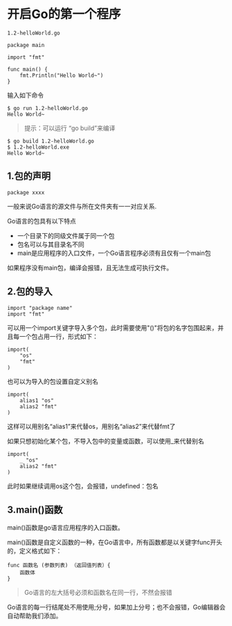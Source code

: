 # 开启Go的第一个程序

`1.2-helloWorld.go`

```
package main

import "fmt"

func main() {
	fmt.Println("Hello World~")
}
```

输入如下命令

```
$ go run 1.2-helloWorld.go
Hello World~
```

> 提示：可以运行 “go build”来编译

```
$ go build 1.2-helloWorld.go
$ 1.2-helloWorld.exe
Hello World~
```



## 1.包的声明

```
package xxxx
```

一般来说Go语言的源文件与所在文件夹有一一对应关系.

Go语言的包具有以下特点

- 一个目录下的同级文件属于同一个包
- 包名可以与其目录名不同
- main是应用程序的入口文件，一个Go语言程序必须有且仅有一个main包

如果程序没有main包，编译会报错，且无法生成可执行文件。





## 2.包的导入

```
import "package name"
import "fmt"
```

可以用一个import关键字导入多个包，此时需要使用"()"将包的名字包围起来，并且每一个包占用一行，形式如下：

```
import(
	"os"
	"fmt"
)
```

也可以为导入的包设置自定义别名

```
import(
	alias1 "os"
	alias2 "fmt"
)
```

这样可以用别名“alias1”来代替os，用别名“alias2”来代替fmt了



如果只想初始化某个包，不导入包中的变量或函数，可以使用_来代替别名

```
import(
	_ "os"
	alias2 "fmt"
)
```

此时如果继续调用os这个包，会报错，undefined：包名



## 3.main()函数

main()函数是go语言应用程序的入口函数。

main()函数是自定义函数的一种，在Go语言中，所有函数都是以关键字func开头的，定义格式如下：

```
func 函数名 (参数列表) （返回值列表）{
	函数体
} 
```

> Go语言的左大括号必须和函数名在同一行，不然会报错

Go语言的每一行结尾处不用使用;分号，如果加上分号；也不会报错，Go编辑器会自动帮助我们添加。

